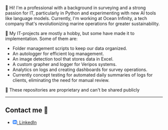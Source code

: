 👋 Hi! I'm a professional with a background in surveying and a strong passion for IT, particularly in Python and experimenting with new AI tools like language models. 
Currently, I'm working at Ocean Infinity, a tech company that's revolutionizing marine operations for greater sustainability.

🔧 My IT-projects are mostly a hobby, but some have made it to implementation. Some of them are:

* Folder management scripts to keep our data organized.
* An autologger for efficient log management.
* An image detection tool that stores data in Excel.
* A custom grapher and logger for Veripos systems.
* Analytics on logs and creating dashboards for survey operations.
* Currently concept testing for automated daily summaries of logs for clients, eliminating the need for manual review.

🚀 These repositories are proprietary and can't be shared publicly

---

## Contact me :iphone:

- [![linkedIn icon](assets/linkedIn-icon.png): LinkedIn][linkedin]

[linkedin]: https://www.linkedin.com/in/edin-smlatic-377251173/

